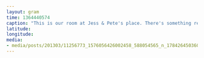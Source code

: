 ```yaml
---
layout: gram
time: 1364440574
caption: "This is our room at Jess & Pete's place. There's something really cozy about an air-mattress in a tent on a porch."
latitude: 
longitude: 
media:
- media/posts/201303/11256773_1576056426002458_588054565_n_17842645036000351.jpg
---
```

